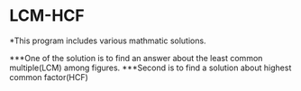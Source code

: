 # LCM-HCF


*This program includes various mathmatic solutions. 

***One of the solution is to find an answer about the least common multiple(LCM) among figures.
***Second is to find a solution about highest common factor(HCF)
